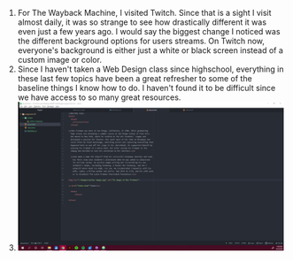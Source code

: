 1. For The Wayback Machine, I visited Twitch. Since that is a sight I visit almost daily, it was so strange to see how drastically different it was even just a few years ago. I would say the biggest change I noticed was the different background options for users streams. On Twitch now, everyone's background is either just a white or black screen instead of a custom image or color.
2. Since I haven't taken a Web Design class since highschool, everything in these last few topics have been a great refresher to some of the baseline things I know how to do. I haven't found it to be difficult since we have access to so many great resources.
3. ![Screenshot](./images/screenshot.png)

